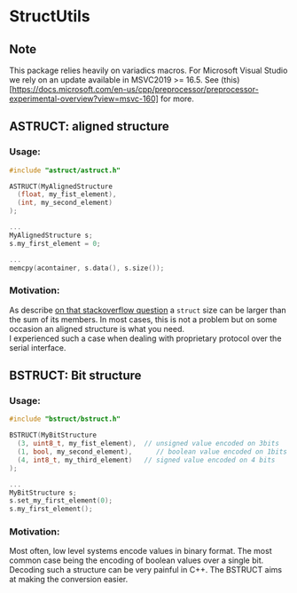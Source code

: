 # StructUtils

## Note

This package relies heavily on variadics macros. For Microsoft Visual Studio we
rely on an update available in MSVC2019 >= 16.5. See (this)[https://docs.microsoft.com/en-us/cpp/preprocessor/preprocessor-experimental-overview?view=msvc-160]
for more.

## ASTRUCT: aligned structure

### Usage:

```c++
#include "astruct/astruct.h"

ASTRUCT(MyAlignedStructure
  (float, my_fist_element),
  (int, my_second_element)
);

...
MyAlignedStructure s;
s.my_first_element = 0;

...
memcpy(acontainer, s.data(), s.size());
```

### Motivation:

As describe [on that stackoverflow question](https://stackoverflow.com/questions/119123/why-isnt-sizeof-for-a-struct-equal-to-the-sum-of-sizeof-of-each-member)
a `struct` size can be larger than the sum of its members. In most cases, this is not a problem but on some occasion an
aligned structure is what you need.  
I experienced such a case when dealing with proprietary protocol over the serial interface.


## BSTRUCT: Bit structure

### Usage:

```c++
#include "bstruct/bstruct.h"

BSTRUCT(MyBitStructure
  (3, uint8_t, my_fist_element),  // unsigned value encoded on 3bits
  (1, bool, my_second_element),      // boolean value encoded on 1bits
  (4, int8_t, my_third_element)   // signed value encoded on 4 bits
);

...
MyBitStructure s;
s.set_my_first_element(0);
s.my_first_element();
```

### Motivation:

Most often, low level systems encode values in binary format. The most common case being the encoding of boolean values
over a single bit.  
Decoding such a structure can be very painful in C++. The BSTRUCT aims at making the conversion easier.
